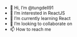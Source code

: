 - 👋 Hi, I’m @tungdell91
- 👀 I’m interested in ReactJS
- 🌱 I’m currently learning React
- 💞️ I’m looking to collaborate on 
- 📫 How to reach me 

<!---
tungdell91/tungdell91 is a ✨ special ✨ repository because its `README.md` (this file) appears on your GitHub profile.
You can click the Preview link to take a look at your changes.
--->
